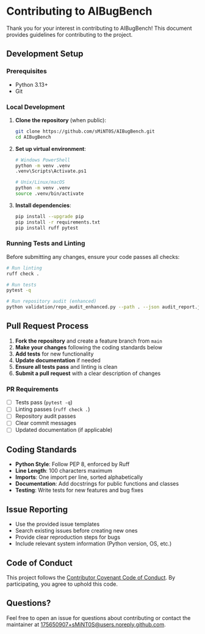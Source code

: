 # Contributing to AIBugBench

Thank you for your interest in contributing to AIBugBench! This document provides guidelines for contributing to the project.

## Development Setup

### Prerequisites

- Python 3.13+
- Git

### Local Development

1. **Clone the repository** (when public):

   ```bash
   git clone https://github.com/sMiNT0S/AIBugBench.git
   cd AIBugBench
   ```

2. **Set up virtual environment**:

   ```bash
   # Windows PowerShell
   python -m venv .venv
   .venv\Scripts\Activate.ps1
   
   # Unix/Linux/macOS
   python -m venv .venv
   source .venv/bin/activate
   ```

3. **Install dependencies**:

   ```bash
   pip install --upgrade pip
   pip install -r requirements.txt
   pip install ruff pytest
   ```

### Running Tests and Linting

Before submitting any changes, ensure your code passes all checks:

```bash
# Run linting
ruff check .

# Run tests
pytest -q

# Run repository audit (enhanced)
python validation/repo_audit_enhanced.py --path . --json audit_report.json
```

## Pull Request Process

1. **Fork the repository** and create a feature branch from `main`
2. **Make your changes** following the coding standards below
3. **Add tests** for new functionality
4. **Update documentation** if needed
5. **Ensure all tests pass** and linting is clean
6. **Submit a pull request** with a clear description of changes

### PR Requirements

- [ ] Tests pass (`pytest -q`)
- [ ] Linting passes (`ruff check .`)
- [ ] Repository audit passes
- [ ] Clear commit messages
- [ ] Updated documentation (if applicable)

## Coding Standards

- **Python Style**: Follow PEP 8, enforced by Ruff
- **Line Length**: 100 characters maximum
- **Imports**: One import per line, sorted alphabetically
- **Documentation**: Add docstrings for public functions and classes
- **Testing**: Write tests for new features and bug fixes

## Issue Reporting

- Use the provided issue templates
- Search existing issues before creating new ones
- Provide clear reproduction steps for bugs
- Include relevant system information (Python version, OS, etc.)

## Code of Conduct

This project follows the [Contributor Covenant Code of Conduct](CODE_OF_CONDUCT.md). By participating, you agree to uphold this code.

## Questions?

Feel free to open an issue for questions about contributing or contact the maintainer at <175650907+sMiNT0S@users.noreply.github.com>.
